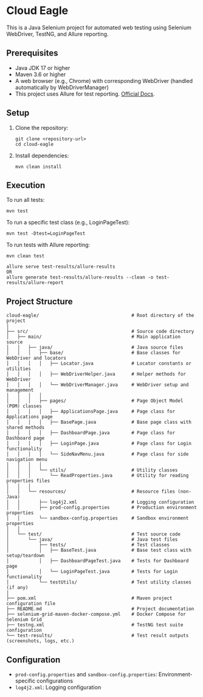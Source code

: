 # Cloud Eagle

This is a Java Selenium project for automated web testing using Selenium WebDriver, TestNG, and Allure reporting.

## Prerequisites

- Java JDK 17 or higher
- Maven 3.6 or higher
- A web browser (e.g., Chrome) with corresponding WebDriver (handled automatically by WebDriverManager)
- This project uses Allure for test reporting. [Official Docs](https://allurereport.org/docs/).

## Setup

1. Clone the repository:
   ```
   git clone <repository-url>
   cd cloud-eagle
   ```

2. Install dependencies:
   ```
   mvn clean install
   ```

## Execution

To run all tests:
```
mvn test
```

To run a specific test class (e.g., LoginPageTest):
```
mvn test -Dtest=LoginPageTest
```

To run tests with Allure reporting:
```
mvn clean test

allure serve test-results/allure-results
OR
allure generate test-results/allure-results --clean -o test-results/allure-report
```

## Project Structure

```
cloud-eagle/                                  # Root directory of the project
│
├── src/                                      # Source code directory
│   ├── main/                                 # Main application source
│   │   ├── java/                             # Java source files
│   │   │   ├── base/                         # Base classes for WebDriver and locators
│   │   │   │   ├── Locator.java              # Locator constants or utilities
│   │   │   │   ├── WebDriverHelper.java      # Helper methods for WebDriver
│   │   │   │   └── WebDriverManager.java     # WebDriver setup and management
│   │   │   │
│   │   │   ├── pages/                        # Page Object Model (POM) classes
│   │   │   │   ├── ApplicationsPage.java     # Page class for Applications page
│   │   │   │   ├── BasePage.java             # Base page class with shared methods
│   │   │   │   ├── DashboardPage.java        # Page class for Dashboard page
│   │   │   │   ├── LoginPage.java            # Page class for Login functionality
│   │   │   │   └── SideNavMenu.java          # Page class for side navigation menu
│   │   │   │
│   │   │   └── utils/                        # Utility classes
│   │   │       └── ReadProperties.java       # Utility for reading properties files
│   │   │ 
│   │   └── resources/                        # Resource files (non-Java)
│   │       ├── log4j2.xml                    # Logging configuration
│   │       ├── prod-config.properties        # Production environment properties
│   │       └── sandbox-config.properties     # Sandbox environment properties
│   │
│   └── test/                                 # Test source code
│       └── java/                             # Java test files
│           ├── tests/                        # Test classes
│           │   ├── BaseTest.java             # Base test class with setup/teardown
│           │   ├── DashboardPageTest.java    # Tests for Dashboard page
│           │   └── LoginPageTest.java        # Tests for Login functionality
│           └── testUtils/                    # Test utility classes (if any)
│
├── pom.xml                                   # Maven project configuration file
├── README.md                                 # Project documentation
├── selenium-grid-maven-docker-compose.yml    # Docker Compose for Selenium Grid
├── testng.xml                                # TestNG test suite configuration
└── test-results/                             # Test result outputs (screenshots, logs, etc.)
```


## Configuration

- `prod-config.properties` and `sandbox-config.properties`: Environment-specific configurations
- `log4j2.xml`: Logging configuration

